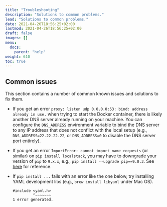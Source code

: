 ```yaml
---
title: "Troubleshooting"
description: "Solutions to common problems."
lead: "Solutions to common problems."
date: 2021-04-26T18:56:25+02:00
lastmod: 2021-04-26T18:56:25+02:00
draft: false
images: []
menu: 
  docs:
    parent: "help"
weight: 610
toc: true
---
```


## Common issues

This section contains a number of common known issues and solutions to fix them.

* If you get an error `proxy: listen udp 0.0.0.0:53: bind: address already in use.` when trying to start the Docker container, there is likely another DNS server already running on your machine. You can configure the `DNS_ADDRESS` environment variable to bind the DNS server to any IP address that does not conflict with the local setup (e.g., `DNS_ADDRESS=22.22.22.22`, or `DNS_ADDRESS=0` to disable the DNS server port entirely).

* If you get an error `ImportError: cannot import name requests` (or similar) on `pip install localstack`, you may have to downgrade your version of `pip` to `9.x.x`, e.g., `pip install --upgrade pip==9.0.3`. See [here](https://stackoverflow.com/a/50991067/5265979) for reference.

* If `pip install ...` fails with an error like the one below, try installing YAML development libs (e.g., `brew install libyaml` under Mac OS).
   ```
   #include <yaml.h>
            ^~~~~~~~
   1 error generated.
   ```

